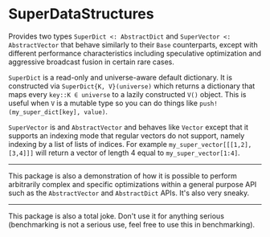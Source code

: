 # SuperDataStructures

Provides two types `SuperDict <: AbstractDict` and `SuperVector <: AbstractVector` that
behave similarly to their `Base` counterparts, except with different performance
characteristics including speculative optimization and aggressive broadcast fusion in
certain rare cases.

`SuperDict` is a read-only and universe-aware default dictionary. It is constructed via
`SuperDict{K, V}(universe)` which returns a dictionary that maps every `key::K ∈ universe`
to a lazily constructed `V()` object. This is useful when `V` is a mutable type so you can
do things like `push!(my_super_dict[key], value)`.

`SuperVector` is and `AbstractVector` and behaves like `Vector` except that it supports
an indexing mode that regular vectors do not support, namely indexing by a list of lists
of indices. For example `my_super_vector[[[1,2],[3,4]]]` will return a vector of length
4 equal to `my_super_vector[1:4]`.

-----

This package is also a demonstration of how it is possible to perform arbitrarily complex
and specific optimizations within a general purpose API such as the `AbstractVector` and
`AbstractDict` APIs. It's also very sneaky.

-----

This package is also a total joke. Don't use it for anything serious (benchmarking is not a
serious use, feel free to use this in benchmarking).
